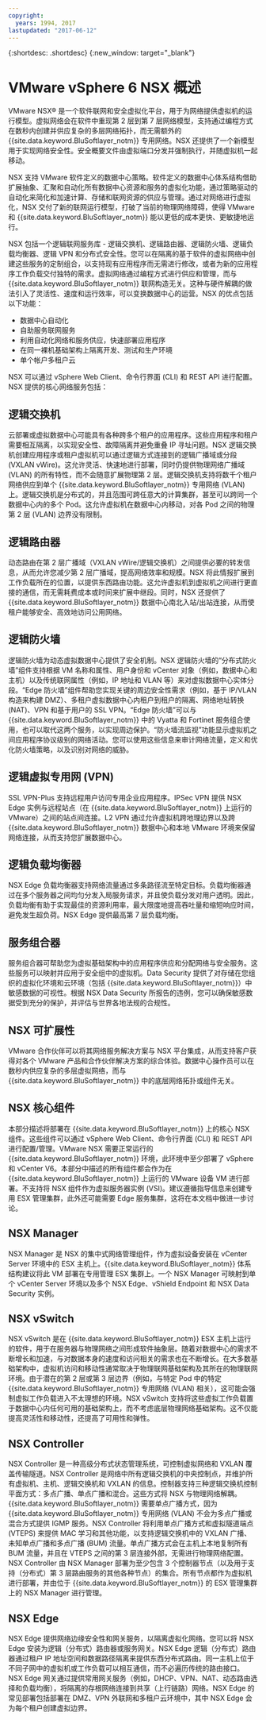 ```yaml
---
copyright:
  years: 1994, 2017
lastupdated: "2017-06-12"
---
```


{:shortdesc: .shortdesc}
{:new_window: target="_blank"}

# VMware vSphere 6 NSX 概述

VMware NSX&reg; 是一个软件联网和安全虚拟化平台，用于为网络提供虚拟机的运行模型。虚拟网络会在软件中重现第 2 层到第 7 层网络模型，支持通过编程方式在数秒内创建并供应复杂的多层网络拓扑，而无需额外的 {{site.data.keyword.BluSoftlayer_notm}} 专用网络。NSX 还提供了一个新模型用于实现网络安全性。安全概要文件由虚拟端口分发并强制执行，并随虚拟机一起移动。

NSX 支持 VMware 软件定义的数据中心策略。软件定义的数据中心体系结构借助扩展抽象、汇聚和自动化所有数据中心资源和服务的虚拟化功能，通过策略驱动的自动化来简化和加速计算、存储和联网资源的供应与管理。通过对网络进行虚拟化，NSX 交付了新的联网运行模型，打破了当前的物理网络障碍，使得 VMware 和 {{site.data.keyword.BluSoftlayer_notm}} 能以更低的成本更快、更敏捷地运行。

NSX 包括一个逻辑联网服务库 - 逻辑交换机、逻辑路由器、逻辑防火墙、逻辑负载均衡器、逻辑 VPN 和分布式安全性。您可以在隔离的基于软件的虚拟网络中创建这些服务的定制组合，以支持现有应用程序而无需进行修改，或者为新的应用程序工作负载交付独特的需求。虚拟网络通过编程方式进行供应和管理，而与 {{site.data.keyword.BluSoftlayer_notm}} 联网构造无关。这种与硬件解耦的做法引入了灵活性、速度和运行效率，可以变换数据中心的运营。NSX 的优点包括以下功能：
* 数据中心自动化
* 自助服务联网服务
* 利用自动化网络和服务供应，快速部署应用程序
* 在同一裸机基础架构上隔离开发、测试和生产环境
* 单个帐户多租户云

NSX 可以通过 vSphere Web Client、命令行界面 (CLI) 和 REST API 进行配置。NSX 提供的核心网络服务包括：

## 逻辑交换机
云部署或虚拟数据中心可能具有各种跨多个租户的应用程序。这些应用程序和租户需要相互隔离，以实现安全性、故障隔离并避免重叠 IP 寻址问题。NSX 逻辑交换机创建应用程序或租户虚拟机可以通过逻辑方式连接到的逻辑广播域或分段 (VXLAN vWire)。这允许灵活、快速地进行部署，同时仍提供物理网络广播域 (VLAN) 的所有特性，而不会随意扩展物理第 2 层。逻辑交换机支持将数千个租户网络供应到单个 {{site.data.keyword.BluSoftlayer_notm}} 专用网络 (VLAN) 上。逻辑交换机是分布式的，并且范围可跨任意大的计算集群，甚至可以跨同一个数据中心内的多个 Pod。这允许虚拟机在数据中心内移动，对各 Pod 之间的物理第 2 层 (VLAN) 边界没有限制。

## 逻辑路由器
动态路由在第 2 层广播域（VXLAN vWire/逻辑交换机）之间提供必要的转发信息，从而允许您减少第 2 层广播域，提高网络效率和规模。NSX 将此情报扩展到工作负载所在的位置，以提供东西路由功能。这允许虚拟机到虚拟机之间进行更直接的通信，而无需耗费成本或时间来扩展中继段。同时，NSX 还提供了 {{site.data.keyword.BluSoftlayer_notm}} 数据中心南北入站/出站连接，从而使租户能够安全、高效地访问公用网络。

## 逻辑防火墙
逻辑防火墙为动态虚拟数据中心提供了安全机制。NSX 逻辑防火墙的“分布式防火墙”组件支持根据 VM 名称和属性、用户身份和 vCenter 对象（例如，数据中心和主机）以及传统联网属性（例如，IP 地址和 VLAN 等）来对虚拟数据中心实体分段。“Edge 防火墙”组件帮助您实现关键的周边安全性需求（例如，基于 IP/VLAN 构造来构建 DMZ）、多租户虚拟数据中心内租户到租户的隔离、网络地址转换 (NAT)、VPN 和基于用户的 SSL VPN。“Edge 防火墙”可以与 {{site.data.keyword.BluSoftlayer_notm}} 中的 Vyatta 和 Fortinet 服务组合使用，也可以取代这两个服务，以实现周边保护。“防火墙流监视”功能显示虚拟机之间应用程序协议级别的网络活动。您可以使用这些信息来审计网络流量，定义和优化防火墙策略，以及识别对网络的威胁。

## 逻辑虚拟专用网 (VPN)
SSL VPN-Plus 支持远程用户访问专用企业应用程序。IPSec VPN 提供 NSX Edge 实例与远程站点（在 {{site.data.keyword.BluSoftlayer_notm}} 上运行的 VMware）之间的站点间连接。L2 VPN 通过允许虚拟机跨地理边界以及跨 {{site.data.keyword.BluSoftlayer_notm}} 数据中心和本地 VMware 环境来保留网络连接，从而支持您扩展数据中心。

## 逻辑负载均衡器
NSX Edge 负载均衡器支持网络流量通过多条路径流至特定目标。负载均衡器通过在多个服务器之间均匀分发入局服务请求，并且使负载分发对用户透明。因此，负载均衡有助于实现最佳的资源利用率，最大限度地提高吞吐量和缩短响应时间，避免发生超负荷。NSX Edge 提供最高第 7 层负载均衡。

## 服务组合器
服务组合器可帮助您为虚拟基础架构中的应用程序供应和分配网络与安全服务。这些服务可以映射并应用于安全组中的虚拟机。Data Security 提供了对存储在您组织的虚拟化环境和云环境（包括 {{site.data.keyword.BluSoftlayer_notm}}）中敏感数据的可视性。根据 NSX Data Security 所报告的违例，您可以确保敏感数据受到充分的保护，并评估与世界各地法规的合规性。

## NSX 可扩展性
VMware 合作伙伴可以将其网络服务解决方案与 NSX 平台集成，从而支持客户获得对各个 VMware 产品和合作伙伴解决方案的综合体验。数据中心操作员可以在数秒内供应复杂的多层虚拟网络，而与 {{site.data.keyword.BluSoftlayer_notm}} 中的底层网络拓扑或组件无关。

## NSX 核心组件
本部分描述将部署在 {{site.data.keyword.BluSoftlayer_notm}} 上的核心 NSX 组件。这些组件可以通过 vSphere Web Client、命令行界面 (CLI) 和 REST API 进行配置/管理。VMware NSX 需要正常运行的 {{site.data.keyword.BluSoftlayer_notm}} 环境，此环境中至少部署了 vSphere 和 vCenter V6。本部分中描述的所有组件都会作为在 {{site.data.keyword.BluSoftlayer_notm}} 上运行的 VMware 设备 VM 进行部署。不支持将 NSX 组件作为虚拟服务器实例 (VSI)。建议遵循指导信息来创建专用 ESX 管理集群，此外还可能需要 Edge 服务集群，这将在本文档中做进一步讨论。

<!-- ![Figure 1](images/vmware6_nsx_overview_1.png)-->

## NSX Manager
NSX Manager 是 NSX 的集中式网络管理组件，作为虚拟设备安装在 vCenter Server 环境中的 ESX 主机上。{{site.data.keyword.BluSoftlayer_notm}} 体系结构建议将此 VM 部署在专用管理 ESX 集群上。一个 NSX Manager 可映射到单个 vCenter Server 环境以及多个 NSX Edge、vShield Endpoint 和 NSX Data Security 实例。

## NSX vSwitch
NSX vSwitch 是在 {{site.data.keyword.BluSoftlayer_notm}} ESX 主机上运行的软件，用于在服务器与物理网络之间形成软件抽象层。随着对数据中心的需求不断增长和加速，与对数据本身的速度和访问相关的需求也在不断增长。在大多数基础架构中，虚拟机访问和移动性通常取决于物理联网基础架构及其所在的物理联网环境。由于潜在的第 2 层或第 3 层边界（例如，与特定 Pod 中的特定 {{site.data.keyword.BluSoftlayer_notm}} 专用网络 (VLAN) 相关），这可能会强制虚拟工作负载进入不太理想的环境。NSX vSwitch 支持将这些虚拟工作负载置于数据中心内任何可用的基础架构上，而不考虑底层物理网络基础架构。这不仅能提高灵活性和移动性，还提高了可用性和弹性。

## NSX Controller 
NSX Controller 是一种高级分布式状态管理系统，可控制虚拟网络和 VXLAN 覆盖传输隧道。NSX Controller 是网络中所有逻辑交换机的中央控制点，并维护所有虚拟机、主机、逻辑交换机和 VXLAN 的信息。控制器支持三种逻辑交换机控制平面方式：多点广播、单点广播和混合。这些方式将 NSX 与物理网络解耦。{{site.data.keyword.BluSoftlayer_notm}} 需要单点广播方式，因为 {{site.data.keyword.BluSoftlayer_notm}} 专用网络 (VLAN) 不会为多点广播或混合方式提供 IGMP 服务。NSX Controller 将利用单点广播方式和虚拟隧道端点 (VTEPS) 来提供 MAC 学习和其他功能，以支持逻辑交换机中的 VXLAN 广播、未知单点广播和多点广播 (BUM) 流量。单点广播方式会在主机上本地复制所有 BUM 流量，并且在 VTEPS 之间的第 3 层连接外部，无需进行物理网络配置。NSX Controller 由 NSX Manager 部署为至少包含 3 个控制器节点（以及用于支持（分布式）第 3 层路由服务的其他各种节点）的集合。所有节点都作为虚拟机进行部署，并由位于 {{site.data.keyword.BluSoftlayer_notm}} 的 ESX 管理集群上的 NSX Manager 进行管理。

## NSX Edge
NSX Edge 提供网络边缘安全性和网关服务，以隔离虚拟化网络。您可以将 NSX Edge 安装为逻辑（分布式）路由器或服务网关。NSX Edge 逻辑（分布式）路由器通过租户 IP 地址空间和数据路径隔离来提供东西分布式路由。同一主机上位于不同子网中的虚拟机或工作负载可以相互通信，而不必遍历传统的路由接口。NSX Edge 网关通过提供常用网关服务（例如，DHCP、VPN、NAT、动态路由选择和负载均衡），将隔离的存根网络连接到共享（上行链路）网络。NSX Edge 的常见部署包括部署在 DMZ、VPN 外联网和多租户云环境中，其中 NSX Edge 会为每个租户创建虚拟边界。
